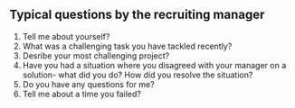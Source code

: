 ## Typical questions by the recruiting manager

1. Tell me about yourself?
1. What was a challenging task you have tackled recently?
1. Desribe your most challenging project?
1. Have you had a situation where you disagreed with your manager on a solution- what did you do? How did you resolve the situation?
1. Do you have any questions for me?
1. Tell me about a time you failed?